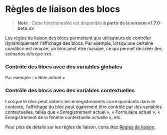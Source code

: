 # Règles de liaison des blocs

> **Note** : Cette fonctionnalité est disponible **à partir de la version v1.7.0-beta.xx**.

Les règles de liaison des blocs permettent aux utilisateurs de contrôler dynamiquement l'affichage des blocs. Par exemple, lorsqu'une certaine condition est remplie, un bloc peut être masqué, ce qui permet de créer des scénarios tels que xxx.

### Contrôle des blocs avec des variables globales
Par exemple : « Rôle actuel »

### Contrôle des blocs avec des variables contextuelles
Lorsque le bloc peut obtenir les enregistrements correspondants dans le contexte, l'affichage du bloc peut également être contrôlé par des variables contextuelles, telles que « Enregistrement actuel », « Formulaire actuel », « Enregistrement de la fenêtre contextuelle actuelle », etc.

Pour plus de détails sur les règles de liaison, consultez [Règles de liaison](/handbook/ui/linkage-rule).
